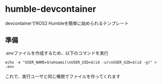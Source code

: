 # humble-devcontainer

devcontainerでROS2 Humbleを簡単に始められるテンプレート

## 準備

.envファイルを作成するため、以下のコマンドを実行

`echo -e "USER_NAME=$(whoami)\nUSER_UID=$(id -u)\nUSER_GID=$(id -g)" > .env`

これで、実行ユーザと同じ権限でファイルを作ってくれます